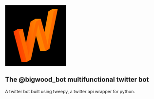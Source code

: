 <img src="woodsportslogo.png" width = "200">

## The @bigwood_bot multifunctional twitter bot
A twitter bot built using tweepy, a twitter api wrapper for python.

